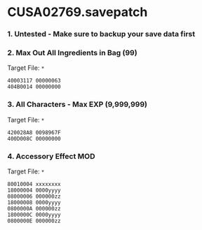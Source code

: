 # CUSA02769.savepatch

### 1. Untested - Make sure to backup your save data first
### 2. Max Out All Ingredients in Bag (99)

Target File: `*`

```
40003117 00000063
404B0014 00000000
```

### 3. All Characters - Max EXP (9,999,999)

Target File: `*`

```
420028A8 0098967F
400D008C 00000000
```

### 4. Accessory Effect MOD

Target File: `*`

```
80010004 xxxxxxxx
18000004 0000yyyy
08000006 000000zz
18000008 0000yyyy
0800000A 000000zz
1800000C 0000yyyy
0800000E 000000zz
```

